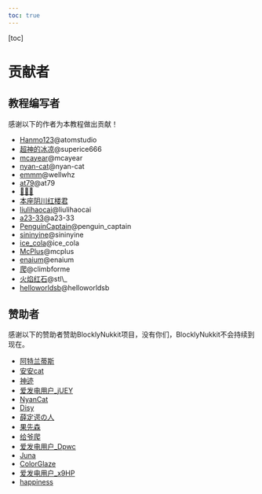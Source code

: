 ```yaml
---  
toc: true  
---  
```

[toc]  
# 贡献者  
## 教程编写者  
感谢以下的作者为本教程做出贡献！  
* [Hanmo123](https://www.kancloud.cn/@atomstudio)@atomstudio  
* [超神的冰凉](https://www.kancloud.cn/@superice666)@superice666  
* [mcayear](https://www.kancloud.cn/@mcayear)@mcayear  
* [nyan-cat](https://www.kancloud.cn/@nyan-cat)@nyan-cat  
* [emmm](https://www.kancloud.cn/@wellwhz)@wellwhz  
* [at79](https://www.kancloud.cn/@at79)@at79  
* [🐎🐎🐎](https://www.kancloud.cn/@)  
* [本座阴川红楼君](https://www.kancloud.cn/@)  
* [liulihaocai](https://www.kancloud.cn/@liulihaocai)@liulihaocai  
* [a23-33](https://www.kancloud.cn/@a23-33)@a23-33  
* [PenguinCaptain](https://www.kancloud.cn/@penguin_captain)@penguin\_captain  
* [sininyine](https://www.kancloud.cn/@sininyine)@sininyine  
* [ice\_cola](https://www.kancloud.cn/@ice_cola)@ice\_cola  
* [McPlus](https://www.kancloud.cn/@mcplus)@mcplus  
* [enaium](https://www.kancloud.cn/@enaium)@enaium  
* [爬](https://www.kancloud.cn/@climbforme)@climbforme  
* [火焰红石](https://www.kancloud.cn/@stl_)@stl\_  
* [helloworldsb](https://www.kancloud.cn/@helloworldsb)@helloworldsb  
## 赞助者  
感谢以下的赞助者赞助BlocklyNukkit项目，没有你们，BlocklyNukkit不会持续到现在。  
* [阿特兰蒂斯](https://afdian.net/u/c7a9ffc48dc811eaaa0652540025c377)  
* [安安cat](https://afdian.net/@AnAn_Cat)  
* [神迹](https://afdian.net/u/c643bf52725311ea8cdd52540025c377)  
* [爱发电用户\_jUEY](https://afdian.net/u/f6cb1b38942311eabe4152540025c377)  
* [NyanCat](https://afdian.net/@BlackBE)  
* [Disy](https://afdian.net/@StarLight666)  
* [薛定谔の人](https://afdian.net/u/e23bb5ecb6a111eab2c052540025c377)  
* [果先森](https://afdian.net/@jamworld)  
* [给爷爬](https://afdian.net/u/3592a2324b6211eb906752540025c377)  
* [爱发电用户\_Dpwc](https://afdian.net/u/de852ee04b6311ebba0b52540025c377)  
* [Juna](https://afdian.net/@Junakxmytx)  
* [ColorGlaze](https://afdian.net/u/a7de467479b311eaa54652540025c377)  
* [爱发电用户\_x9HP](https://afdian.net/u/e9e35b38bc6e11ea8d8652540025c377)  
* [happiness](https://afdian.net/u/7a82f754b91711e992ad52540025c377)  
